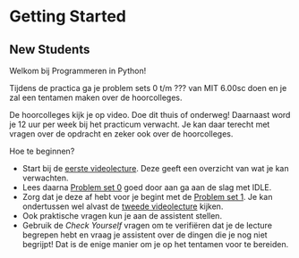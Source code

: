 # Getting Started

## New Students

Welkom bij Programmeren in Python!

Tijdens de practica ga je problem sets 0 t/m ??? van MIT 6.00sc doen
en je zal een tentamen maken over de hoorcolleges.

De hoorcolleges kijk je op video. Doe dit thuis of onderweg! Daarnaast
word je 12 uur per week bij het practicum verwacht. Je kan daar
terecht met vragen over de opdracht en zeker ook over de hoorcolleges.

Hoe te beginnen?

* Start bij de
  [eerste videolecture](http://py.mprog.nl/lectures/lecture-1). Deze
  geeft een overzicht van wat je kan verwachten.
* Lees daarna
  [Problem set 0](http://py.mprog.nl/problem-sets/problem-set-0) goed
  door aan ga aan de slag met IDLE.
* Zorg dat je deze af hebt voor je begint met de
  [Problem set 1](http://py.mprog.nl/problem-sets/problem-set-1). Je
  kan ondertussen wel alvast de
  [tweede videolecture](http://py.mprog.nl/lectures/lecture-1) kijken.
* Ook praktische vragen kun je aan de assistent stellen.
* Gebruik de *Check Yourself* vragen om te verifiëren dat je de
  lecture begrepen hebt en vraag je assistent over de dingen die je
  nog niet begrijpt! Dat is de enige manier om je op het tentamen voor
  te bereiden.
